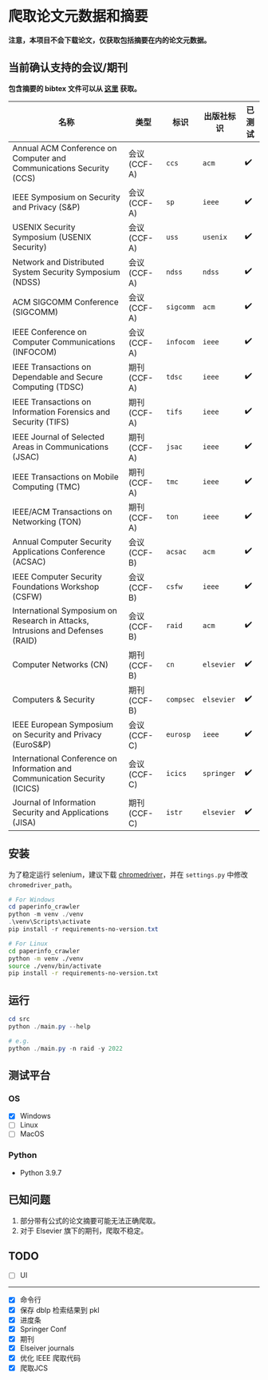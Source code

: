# 爬取论文元数据和摘要

**注意，本项目不会下载论文，仅获取包括摘要在内的论文元数据。**

## 当前确认支持的会议/期刊

**包含摘要的 bibtex 文件可以从 [这里](https://github.com/Lraxer/paper_metadata) 获取。**

| 名称                                                                           | 类型         | 标识      | 出版社标识 | 已测试 |
| ------------------------------------------------------------------------------ | ------------ | --------- | ---------- | ------ |
| Annual ACM Conference on Computer and Communications Security (CCS)            | 会议 (CCF-A) | `ccs`     | `acm`      | ✔️     |
| IEEE Symposium on Security and Privacy (S&P)                                   | 会议 (CCF-A) | `sp`      | `ieee`     | ✔️     |
| USENIX Security Symposium (USENIX Security)                                    | 会议 (CCF-A) | `uss`     | `usenix`   | ✔️     |
| Network and Distributed System Security Symposium (NDSS)                       | 会议 (CCF-A) | `ndss`    | `ndss`     | ✔️     |
| ACM SIGCOMM Conference (SIGCOMM)                                               | 会议 (CCF-A) | `sigcomm` | `acm`      | ✔️     |
| IEEE Conference on Computer Communications (INFOCOM)                           | 会议 (CCF-A) | `infocom` | `ieee`     | ✔️     |
| IEEE Transactions on Dependable and Secure Computing (TDSC)                    | 期刊 (CCF-A) | `tdsc`    | `ieee`     | ✔️     |
| IEEE Transactions on Information Forensics and Security (TIFS)                 | 期刊 (CCF-A) | `tifs`    | `ieee`     | ✔️     |
| IEEE Journal of Selected Areas in Communications (JSAC)                        | 期刊 (CCF-A) | `jsac`    | `ieee`     | ✔️     |
| IEEE Transactions on Mobile Computing (TMC)                                    | 期刊 (CCF-A) | `tmc`     | `ieee`     | ✔️     |
| IEEE/ACM Transactions on Networking (TON)                                      | 期刊 (CCF-A) | `ton`     | `ieee`     | ✔️     |
| Annual Computer Security Applications Conference (ACSAC)                       | 会议 (CCF-B) | `acsac`   | `acm`      | ✔️     |
| IEEE Computer Security Foundations Workshop (CSFW)                             | 会议 (CCF-B) | `csfw`    | `ieee`     | ✔️     |
| International Symposium on Research in Attacks, Intrusions and Defenses (RAID) | 会议 (CCF-B) | `raid`    | `acm`      | ✔️     |
| Computer Networks (CN)                                                         | 期刊 (CCF-B) | `cn`      | `elsevier` | ✔️     |
| Computers & Security                                                           | 期刊 (CCF-B) | `compsec` | `elsevier` | ✔️     |
| IEEE European Symposium on Security and Privacy (EuroS&P)                      | 会议 (CCF-C) | `eurosp`  | `ieee`     | ✔️     |
| International Conference on Information and Communication Security (ICICS)     | 会议 (CCF-C) | `icics`   | `springer` | ✔️     |
| Journal of Information Security and Applications (JISA)                        | 期刊 (CCF-C) | `istr`    | `elsevier` | ✔️     |

## 安装

为了稳定运行 selenium，建议下载 [chromedriver](https://googlechromelabs.github.io/chrome-for-testing/)，并在 `settings.py` 中修改 `chromedriver_path`。

```powershell
# For Windows
cd paperinfo_crawler
python -m venv ./venv
.\venv\Scripts\activate
pip install -r requirements-no-version.txt
```

```bash
# For Linux
cd paperinfo_crawler
python -m venv ./venv
source ./venv/bin/activate
pip install -r requirements-no-version.txt
```

## 运行

```powershell
cd src
python ./main.py --help

# e.g.
python ./main.py -n raid -y 2022
```

## 测试平台

### OS

- [x] Windows
- [ ] Linux
- [ ] MacOS

### Python

- Python 3.9.7

## 已知问题

1. 部分带有公式的论文摘要可能无法正确爬取。
2. 对于 Elsevier 旗下的期刊，爬取不稳定。

## TODO

- [ ] UI

---

- [x] 命令行
- [x] 保存 dblp 检索结果到 pkl
- [x] 进度条
- [x] Springer Conf
- [x] 期刊
- [x] Elseiver journals
- [x] 优化 IEEE 爬取代码
- [x] 爬取JCS
